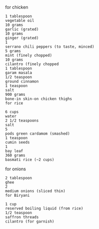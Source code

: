 for chicken

    1 tablespoon
    vegetable oil
    10 grams
    garlic (grated)
    10 grams
    ginger (grated)
    1
    serrano chili peppers (to taste, minced)
    5 grams
    mint (finely chopped)
    10 grams
    cilantro (finely chopped
    1 tablespoon
    garam masala
    1/2 teaspoon
    ground cinnamon
    1 teaspoon
    salt
    900 grams
    bone-in skin-on chicken thighs
    for rice

    6 cups
    water
    2 1/2 teaspoons
    salt
    5
    pods green cardamom (smashed)
    1 teaspoon
    cumin seeds
    1
    bay leaf
    360 grams
    basmati rice (~2 cups)

for onions

    2 tablespoon
    ghee
    2
    medium onions (sliced thin)
    for Biryani

    1 cup
    reserved boiling liquid (from rice)
    1/2 teaspoon
    saffron threads
    cilantro (for garnish)